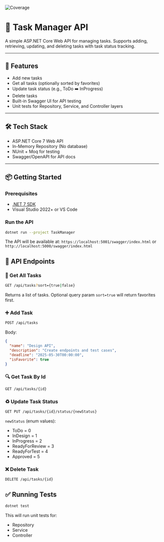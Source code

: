 ![Coverage](https://img.shields.io/badge/Coverage-81.7%25-brightgreen)

# 📝 Task Manager API

A simple ASP.NET Core Web API for managing tasks. Supports adding, retrieving, updating, and deleting tasks with task status tracking.

---

## 🚀 Features

- Add new tasks
- Get all tasks (optionally sorted by favorites)
- Update task status (e.g., ToDo ➡️ InProgress)
- Delete tasks
- Built-in Swagger UI for API testing
- Unit tests for Repository, Service, and Controller layers

---

## 🛠️ Tech Stack

- ASP.NET Core 7 Web API
- In-Memory Repository (No database)
- NUnit + Moq for testing
- Swagger/OpenAPI for API docs

---

## 📦 Getting Started

### Prerequisites
- [.NET 7 SDK](https://dotnet.microsoft.com/en-us/download/dotnet/7.0)
- Visual Studio 2022+ or VS Code

### Run the API
```bash
dotnet run --project TaskManager
```

The API will be available at: `https://localhost:5001/swagger/index.html`
or
`http://localhost:5000/swagger/index.html`

## 🎯 API Endpoints
### 📄 Get All Tasks
```bash
GET /api/tasks?sort={true|false}
```
Returns a list of tasks.
Optional query param `sort=true` will return favorites first.
### ➕ Add Task
```bash
POST /api/tasks
```
Body:
```json
{
  "name": "Design API",
  "description": "Create endpoints and test cases",
  "deadline": "2025-05-30T00:00:00",
  "isFavorite": true
}
```
### 🔍 Get Task By Id
```bash
GET /api/tasks/{id}
```
### ♻️ Update Task Status
```bash
GET PUT /api/tasks/{id}/status/{newStatus}
```
`newStatus` (enum values):
- ToDo = 0
- InDesign = 1
- InProgress = 2
- ReadyForReview = 3
- ReadyForTest = 4
- Approved = 5
### ❌ Delete Task
```bash
DELETE /api/tasks/{id}
```
## ✅ Running Tests
```bash
dotnet test
```
This will run unit tests for:
- Repository
- Service
- Controller

